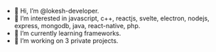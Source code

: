 - 👋 Hi, I’m @lokesh-developer.
- 👀 I’m interested in javascript, c++, reactjs, svelte, electron, nodejs, express, mongodb, java, react-native, php.
- 🌱 I’m currently learning frameworks.
- 💞️ I’m working on 3 private projects.

<!---
lokesh-developer/lokesh-developer is a ✨ special ✨ repository because its `README.md` (this file) appears on your GitHub profile.
You can click the Preview link to take a look at your changes.
--->
